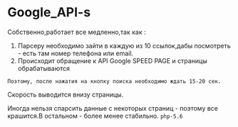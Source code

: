 # Google_API-s
Собственно,работает все медленно,так как :


1. Парсеру необходимо зайти в каждую из 10 ссылок,дабы посмотреть - есть там номер телефона или email.
2. Происходит обращение к API Google SPEED PAGE и страницы обрабатываются

``
Поэтому, после нажатия на кнопку поиска необходимо ждать 15-20 сек. 
``

Скорость выводится внизу страницы.

Иногда нельзя спарсить данные с некоторых страниц - поэтому все крашится.В остальном - более менее стабильно.
``
php-5.6
``
